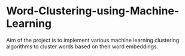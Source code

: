 # Word-Clustering-using-Machine-Learning
Aim of the project is to implement various machine learning clustering algorithms to cluster words based on their word embeddings.
